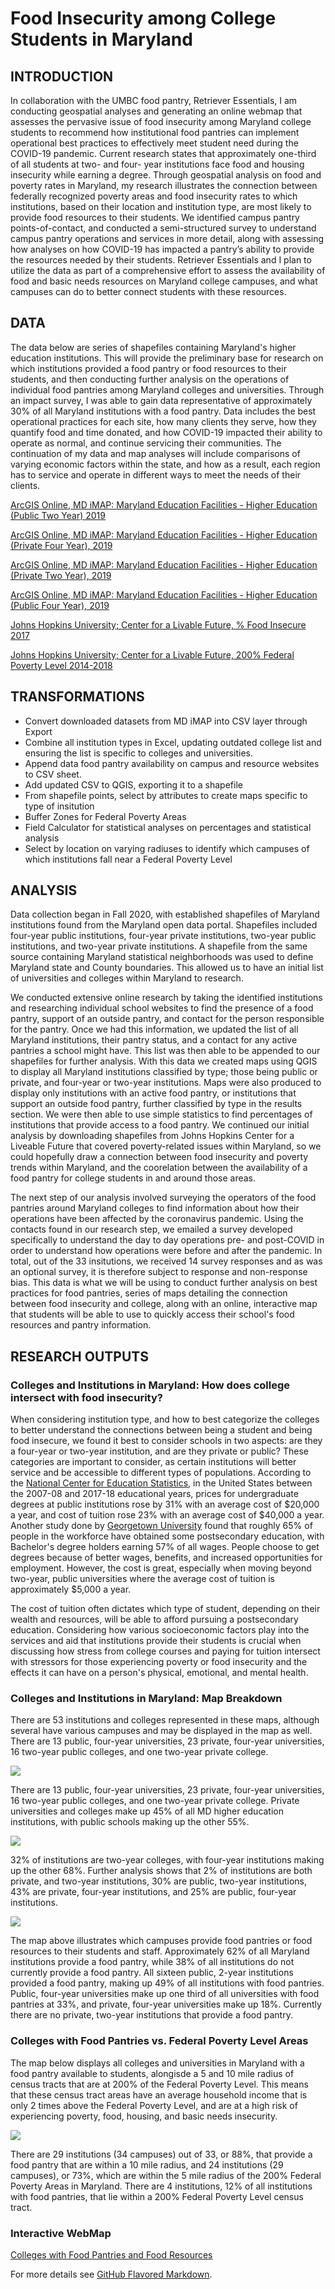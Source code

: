 # Food Insecurity among College Students in Maryland

## **INTRODUCTION** 
 
  In collaboration with the UMBC food pantry, Retriever Essentials, I am conducting geospatial analyses and generating an online webmap that assesses the pervasive issue of food insecurity among Maryland college students to recommend how institutional food pantries can implement operational best practices to effectively meet student need during the COVID-19 pandemic. Current research states that approximately one-third of all students at two- and four- year institutions face food and housing insecurity while earning a degree. Through geospatial analysis on food and poverty rates in Maryland, my research illustrates the connection between federally recognized poverty areas and food insecurity rates to which institutions, based on their location and institution type, are most likely to provide food resources to their students. We identified campus pantry points-of-contact, and conducted a semi-structured survey to understand campus pantry operations and services in more detail, along with assessing how analyses on how COVID-19 has impacted a pantry’s ability to provide the resources needed by their students. Retriever Essentials and I plan to utilize the data as part of a comprehensive effort to assess the availability of food and basic needs resources on Maryland college campuses, and what campuses can do to better connect students with these resources.

## DATA 

  The data below are series of shapefiles containing Maryland's higher education institutions. This will provide the preliminary base for research on which institutions provided a food pantry or food resources to their students, and then conducting further analysis on the operations of individual food pantries among Maryland colleges and universities. Through an impact survey, I was able to gain data representative of approximately 30% of all Maryland institutions with a food pantry. Data includes the best operational practices for each site, how many clients they serve, how they quantify food and time donated, and how COVID-19 impacted their ability to operate as normal, and continue servicing their communities. The continuation of my data and map analyses will include comparisons of varying economic factors within the state, and how as a result, each region has to service and operate in different ways to meet the needs of their clients.

[ArcGIS Online, MD iMAP: Maryland Education Facilities - Higher Education (Public Two Year) 2019](https://opendata.maryland.gov/Education/MD-iMAP-Maryland-Education-Facilities-Higher-Educa/bwdz-rgcj)

[ArcGIS Online, MD iMAP: Maryland Education Facilities - Higher Education (Private Four Year), 2019](https://opendata.maryland.gov/Education/MD-iMAP-Maryland-Education-Facilities-Higher-Educa/ejcy-gama)

[ArcGIS Online, MD iMAP: Maryland Education Facilities - Higher Education (Private Two Year), 2019](https://opendata.maryland.gov/Education/MD-iMAP-Maryland-Education-Facilities-Higher-Educa/hhju-9ctd)

[ArcGIS Online, MD iMAP: Maryland Education Facilities - Higher Education (Public Four Year), 2019](https://opendata.maryland.gov/Education/MD-iMAP-Maryland-Education-Facilities-Higher-Educa/p733-7wzs)

[Johns Hopkins University; Center for a Livable Future, % Food Insecure 2017](https://data-clf.hub.arcgis.com/datasets/1d070188731c4e1eba4eb486619edfd1_449?geometry=-80.757%2C37.310%2C-73.780%2C40.306)

[Johns Hopkins University; Center for a Livable Future, 200% Federal Poverty Level 2014-2018](https://data-clf.hub.arcgis.com/datasets/16cf6aa531bf46f79384da68b56b7175_457?geometry=-80.767%2C37.331%2C-73.791%2C40.325)

## TRANSFORMATIONS

* Convert downloaded datasets from MD iMAP into CSV layer through Export
* Combine all institution types in Excel, updating outdated college list and ensuring the list is specific to colleges and universities.
* Append data food pantry availability on campus and resource websites to CSV sheet.
* Add updated CSV to QGIS, exporting it to a shapefile
* From shapefile points, select by attributes to create maps specific to type of insitution
* Buffer Zones for Federal Poverty Areas
* Field Calculator for statistical analyses on percentages and statistical analysis
* Select by location on varying radiuses to identify which campuses of which institutions fall near a Federal Poverty Level

## ANALYSIS

Data collection began in Fall 2020, with established shapefiles of Maryland institutions found from the Maryland open data portal. Shapefiles included four-year public institutions, four-year private institutions, two-year public institutions, and two-year private institutions. A shapefile from the same source containing Maryland statistical neighborhoods was used to define Maryland state and County boundaries. This allowed us to have an initial list of universities and colleges within Maryland to research.

We conducted extensive online research by taking the identified institutions and researching individual school websites to find the presence of a food pantry, support of an outside pantry, and contact for the person responsible for the pantry. Once we had this information, we updated the list of all Maryland institutions, their pantry status, and a contact for any active pantries a school might have. This list was then able to be appended to our shapefiles for further analysis. With this data we created maps using QGIS to display all Maryland institutions classified by type; those being public or private, and four-year or two-year institutions. Maps were also produced to display only institutions with an active food pantry, or institutions that support an outside food pantry, further classified by type in the results section. We were then able to use simple statistics to find percentages of institutions that provide access to a food pantry. We continued our initial analysis by downloading shapefiles from Johns Hopkins Center for a Liveable Future that covered poverty-related issues within Maryland, so we could hopefully draw a connection between food insecurity and poverty trends within Maryland, and the coorelation between the availability of a food pantry for college students in and around those areas. 

The next step of our analysis involved surveying the operators of the food pantries around Maryland colleges to find information about how their operations have been affected by the coronavirus pandemic. Using the contacts found in our research step, we emailed a survey developed specifically to understand the day to day operations pre- and post-COVID in order to understand how operations were before and after the pandemic. In total, out of the 33 insitutions, we received 14 survey responses and as was an optional survey, it is therefore subject to response and non-response bias. This data is what we will be using to conduct further analysis on best practices for food pantries, series of maps detailing the connection between food insecurity and college, along with an online, interactive map that students will be able to use to quickly access their school's food resources and pantry information. 

## RESEARCH OUTPUTS

### Colleges and Institutions in Maryland: How does college intersect with food insecurity?

  When considering institution type, and how to best categorize the colleges to better understand the connections between being a student and being food insecure, we found it best to consider schools in two aspects: are they a four-year or two-year institution, and are they private or public? These categories are important to consider, as certain institutions will better service and be accessible to different types of populations. According to the [National Center for Education Statistics](https://nces.ed.gov/fastfacts/display.asp?id=76), in the United States between the 2007-08 and 2017-18 educational years, prices for undergraduate degrees at public institutions rose by 31% with an average cost of $20,000 a year, and cost of tuition rose 23% with an average cost of $40,000 a year. Another study done by [Georgetown University](https://cew.georgetown.edu/cew-reports/americas-divided-recovery/) found that roughly 65% of people in the workforce have obtained some postsecondary education, with Bachelor's degree holders earning 57% of all wages. People choose to get degrees because of better wages, benefits, and increased opportunities for employment. However, the cost is great, especially when moving beyond two-year, public universities where the average cost of tuition is approximately $5,000 a year. 
  
  The cost of tuition often dictates which type of student, depending on their wealth and resources, will be able to afford pursuing a postsecondary education. Considering how various socioeconomic factors play into the services and aid that institutions provide their students is crucial when discussing how stress from college courses and paying for tuition intersect with stressors for those experiencing poverty or food insecurity and the effects it can have on a person's physical, emotional, and mental health.   
 
 ### Colleges and Institutions in Maryland: Map Breakdown  
 
 There are 53 institutions and colleges represented in these maps, although several have various campuses and may be displayed in the map as well. There are 13 public, four-year universities, 23 private, four-year universities, 16 two-year public colleges, and one two-year private college.

<img src="images/publicvprivate.png"/>

 There are 13 public, four-year universities, 23 private, four-year universities, 16 two-year public colleges, and one two-year private college. Private universities and colleges make up 45% of all MD higher education institutions, with public schools making up the other 55%. 

<img src="images/2yearv4yearupdated.png"/>

  32% of institutions are two-year colleges, with four-year institutions making up the other 68%. Further analysis shows that 2% of institutions are both private, and two-year institutions, 30% are public, two-year institutions, 43% are private, four-year institutions, and 25% are public, four-year institutions. 

<img src="images/foodpantrymap.png"/>

  The map above illustrates which campuses provide food pantries or food resources to their students and staff. Approximately 62% of all Maryland institutions provide a food pantry, while 38% of all institutions do not currently provide a food pantry. All sixteen public, 2-year institutions provided a food pantry, making up 49% of all institutions with food pantries. Public, four-year universities make up one third of all universities with food pantries at 33%, and private, four-year universities make up 18%. Currently there are no private, two-year institutions that provide a food pantry. 


### Colleges with Food Pantries vs. Federal Poverty Level Areas

The map below displays all colleges and universities in Maryland with a food pantry available to students, alongisde a 5 and 10 mile radius of census tracts that are at 200% of the Federal Poverty Level. This means that these census tract areas have an average household income that is only 2 times above the Federal Poverty Level, and are at a high risk of experiencing poverty, food, housing, and basic needs insecurity. 

<img src="images/federalpovertylevels.png"/>

There are 29 institutions (34 campuses) out of 33, or 88%, that provide a food pantry that are within a 10 mile radius, and 24 institutions (29 campuses), or 73%, which are within the 5 mile radius of the 200% Federal Poverty Areas in Maryland. There are 4 institutions, 12% of all institutions with food pantries, that lie within a 200% Federal Poverty Level census tract.  

### Interactive WebMap

[Colleges with Food Pantries and Food Resources](https://sarahqj9.github.io/pantryresource_map/qgis2web_2021_03_24-16_54_41_166177/pantryresource_map.html)


          











For more details see [GitHub Flavored Markdown](https://guides.github.com/features/mastering-markdown/).
